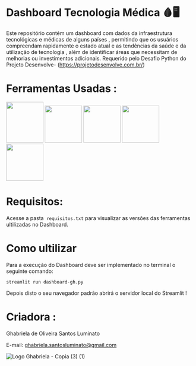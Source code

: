 # Dashboard Tecnologia Médica 🩸🖥️
Este repositório contém um dashboard com dados  da infraestrutura tecnológicas e médicas de alguns países  , permitindo que os usuários compreendam rapidamente o estado atual e as tendências da saúde e da utilização de tecnologia , além de identificar áreas que necessitam de melhorias ou investimentos adicionais. Requerido pelo Desafio Python do Projeto Desenvolve- (https://projetodesenvolve.com.br/) 

# Ferramentas Usadas :
 <img src="https://cdn.jsdelivr.net/gh/devicons/devicon@latest/icons/python/python-original-wordmark.svg" height=110 width=100 /> <img src="https://cdn.jsdelivr.net/gh/devicons/devicon@latest/icons/streamlit/streamlit-plain-wordmark.svg" height=100 width=100 /> 
 <img src="https://cdn.jsdelivr.net/gh/devicons/devicon@latest/icons/pandas/pandas-original-wordmark.svg" height=100 width=100/>  <img src="https://cdn.jsdelivr.net/gh/devicons/devicon@latest/icons/plotly/plotly-original-wordmark.svg" height=100 width=100/> <img src="https://cdn.jsdelivr.net/gh/devicons/devicon@latest/icons/anaconda/anaconda-original-wordmark.svg" height=100 width=100/>  
# Requisitos:
Acesse a pasta```
requisitos.txt```
                 para visualizar as versões das ferramentas ultilizadas no Dashboard.
   
# Como ultilizar
 Para a execução do Dashboard deve ser implementado no terminal o seguinte comando:
```
streamlit run dashboard-gh.py
```
Depois disto o seu navegador padrão abrirá o servidor local do Streamlit !

# Criadora :

Ghabriela de Oliveira Santos Luminato

E-mail: ghabriela.santosluminato@gmail.com</a>

![Logo Ghabriela - Copia (3) (1)](https://github.com/Ghabriela-Luminato/Dashbaord-Tecnologia-Medica-/assets/153844509/7a911300-8937-4c88-9a44-ca5a31fd434d)

